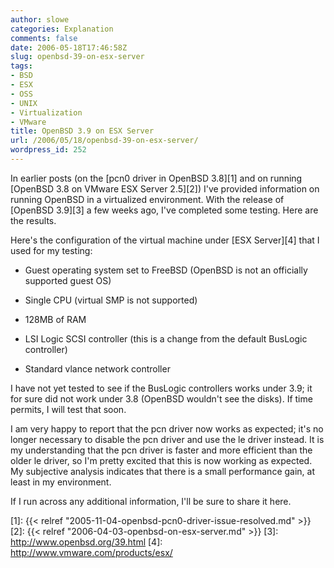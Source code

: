 ```yaml
---
author: slowe
categories: Explanation
comments: false
date: 2006-05-18T17:46:58Z
slug: openbsd-39-on-esx-server
tags:
- BSD
- ESX
- OSS
- UNIX
- Virtualization
- VMware
title: OpenBSD 3.9 on ESX Server
url: /2006/05/18/openbsd-39-on-esx-server/
wordpress_id: 252
---
```


In earlier posts (on the [pcn0 driver in OpenBSD 3.8][1] and on running [OpenBSD 3.8 on VMware ESX Server 2.5][2]) I've provided information on running OpenBSD in a virtualized environment. With the release of [OpenBSD 3.9][3] a few weeks ago, I've completed some testing. Here are the results.

Here's the configuration of the virtual machine under [ESX Server][4] that I used for my testing:

* Guest operating system set to FreeBSD (OpenBSD is not an officially supported guest OS)

* Single CPU (virtual SMP is not supported)

* 128MB of RAM

* LSI Logic SCSI controller (this is a change from the default BusLogic controller)

* Standard vlance network controller

I have not yet tested to see if the BusLogic controllers works under 3.9; it for sure did not work under 3.8 (OpenBSD wouldn't see the disks). If time permits, I will test that soon.

I am very happy to report that the pcn driver now works as expected; it's no longer necessary to disable the pcn driver and use the le driver instead. It is my understanding that the pcn driver is faster and more efficient than the older le driver, so I'm pretty excited that this is now working as expected. My subjective analysis indicates that there is a small performance gain, at least in my environment.

If I run across any additional information, I'll be sure to share it here.

[1]: {{< relref "2005-11-04-openbsd-pcn0-driver-issue-resolved.md" >}}
[2]: {{< relref "2006-04-03-openbsd-on-esx-server.md" >}}
[3]: http://www.openbsd.org/39.html
[4]: http://www.vmware.com/products/esx/
